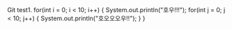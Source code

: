Git test1.
for(int i = 0; i < 10; i++) {
  System.out.println("호우!!!");
  for(int j = 0; j < 10; j++) {
    System.out.println("호오오오우!!");
  }
}